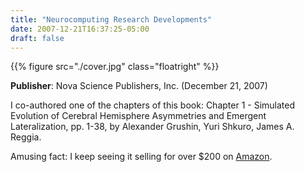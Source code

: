 ```yaml
---
title: "Neurocomputing Research Developments"
date: 2007-12-21T16:37:25-05:00
draft: false
---
```


{{% figure src="./cover.jpg" class="floatright" %}}

**Publisher**: Nova Science Publishers, Inc. (December 21, 2007)

I co-authored one of the chapters of this book: Chapter 1 - Simulated Evolution of Cerebral Hemisphere Asymmetries and Emergent Lateralization, pp. 1-38, by Alexander Grushin, Yuri Shkuro, James A. Reggia.

Amusing fact: I keep seeing it selling for over $200 on [Amazon](https://www.amazon.com/gp/product/1600219314/).
